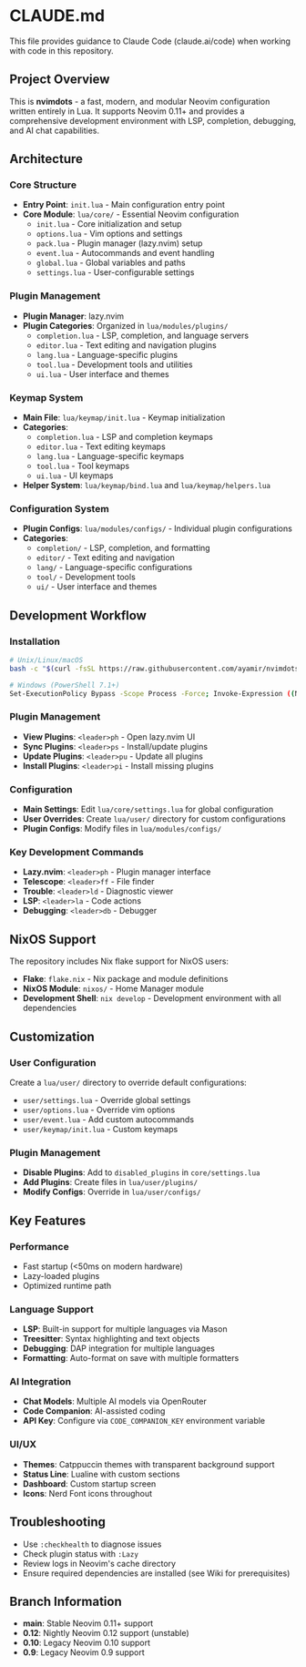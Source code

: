 # CLAUDE.md

This file provides guidance to Claude Code (claude.ai/code) when working with code in this repository.

## Project Overview

This is **nvimdots** - a fast, modern, and modular Neovim configuration written entirely in Lua. It supports Neovim 0.11+ and provides a comprehensive development environment with LSP, completion, debugging, and AI chat capabilities.

## Architecture

### Core Structure
- **Entry Point**: `init.lua` - Main configuration entry point
- **Core Module**: `lua/core/` - Essential Neovim configuration
  - `init.lua` - Core initialization and setup
  - `options.lua` - Vim options and settings
  - `pack.lua` - Plugin manager (lazy.nvim) setup
  - `event.lua` - Autocommands and event handling
  - `global.lua` - Global variables and paths
  - `settings.lua` - User-configurable settings

### Plugin Management
- **Plugin Manager**: lazy.nvim
- **Plugin Categories**: Organized in `lua/modules/plugins/`
  - `completion.lua` - LSP, completion, and language servers
  - `editor.lua` - Text editing and navigation plugins
  - `lang.lua` - Language-specific plugins
  - `tool.lua` - Development tools and utilities
  - `ui.lua` - User interface and themes

### Keymap System
- **Main File**: `lua/keymap/init.lua` - Keymap initialization
- **Categories**:
  - `completion.lua` - LSP and completion keymaps
  - `editor.lua` - Text editing keymaps
  - `lang.lua` - Language-specific keymaps
  - `tool.lua` - Tool keymaps
  - `ui.lua` - UI keymaps
- **Helper System**: `lua/keymap/bind.lua` and `lua/keymap/helpers.lua`

### Configuration System
- **Plugin Configs**: `lua/modules/configs/` - Individual plugin configurations
- **Categories**:
  - `completion/` - LSP, completion, and formatting
  - `editor/` - Text editing and navigation
  - `lang/` - Language-specific configurations
  - `tool/` - Development tools
  - `ui/` - User interface and themes

## Development Workflow

### Installation
```bash
# Unix/Linux/macOS
bash -c "$(curl -fsSL https://raw.githubusercontent.com/ayamir/nvimdots/HEAD/scripts/install.sh)"

# Windows (PowerShell 7.1+)
Set-ExecutionPolicy Bypass -Scope Process -Force; Invoke-Expression ((New-Object System.Net.WebClient).DownloadString('https://raw.githubusercontent.com/ayamir/nvimdots/HEAD/scripts/install.ps1'))
```

### Plugin Management
- **View Plugins**: `<leader>ph` - Open lazy.nvim UI
- **Sync Plugins**: `<leader>ps` - Install/update plugins
- **Update Plugins**: `<leader>pu` - Update all plugins
- **Install Plugins**: `<leader>pi` - Install missing plugins

### Configuration
- **Main Settings**: Edit `lua/core/settings.lua` for global configuration
- **User Overrides**: Create `lua/user/` directory for custom configurations
- **Plugin Configs**: Modify files in `lua/modules/configs/`

### Key Development Commands
- **Lazy.nvim**: `<leader>ph` - Plugin manager interface
- **Telescope**: `<leader>ff` - File finder
- **Trouble**: `<leader>ld` - Diagnostic viewer
- **LSP**: `<leader>la` - Code actions
- **Debugging**: `<leader>db` - Debugger

## NixOS Support

The repository includes Nix flake support for NixOS users:
- **Flake**: `flake.nix` - Nix package and module definitions
- **NixOS Module**: `nixos/` - Home Manager module
- **Development Shell**: `nix develop` - Development environment with all dependencies

## Customization

### User Configuration
Create a `lua/user/` directory to override default configurations:
- `user/settings.lua` - Override global settings
- `user/options.lua` - Override vim options
- `user/event.lua` - Add custom autocommands
- `user/keymap/init.lua` - Custom keymaps

### Plugin Management
- **Disable Plugins**: Add to `disabled_plugins` in `core/settings.lua`
- **Add Plugins**: Create files in `lua/user/plugins/`
- **Modify Configs**: Override in `lua/user/configs/`

## Key Features

### Performance
- Fast startup (<50ms on modern hardware)
- Lazy-loaded plugins
- Optimized runtime path

### Language Support
- **LSP**: Built-in support for multiple languages via Mason
- **Treesitter**: Syntax highlighting and text objects
- **Debugging**: DAP integration for multiple languages
- **Formatting**: Auto-format on save with multiple formatters

### AI Integration
- **Chat Models**: Multiple AI models via OpenRouter
- **Code Companion**: AI-assisted coding
- **API Key**: Configure via `CODE_COMPANION_KEY` environment variable

### UI/UX
- **Themes**: Catppuccin themes with transparent background support
- **Status Line**: Lualine with custom sections
- **Dashboard**: Custom startup screen
- **Icons**: Nerd Font icons throughout

## Troubleshooting

- Use `:checkhealth` to diagnose issues
- Check plugin status with `:Lazy`
- Review logs in Neovim's cache directory
- Ensure required dependencies are installed (see Wiki for prerequisites)

## Branch Information

- **main**: Stable Neovim 0.11+ support
- **0.12**: Nightly Neovim 0.12 support (unstable)
- **0.10**: Legacy Neovim 0.10 support
- **0.9**: Legacy Neovim 0.9 support